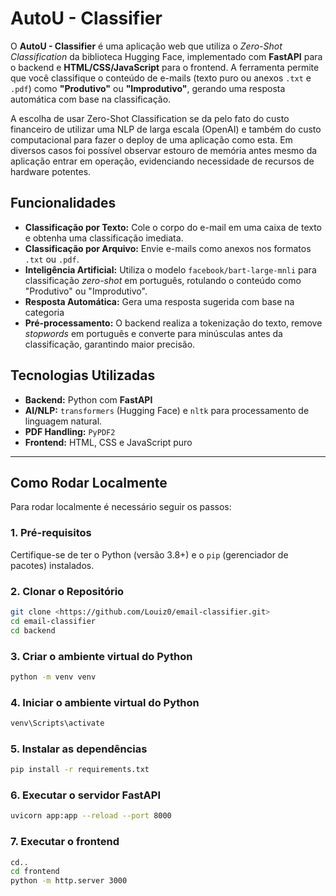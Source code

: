 # AutoU - Classifier

O **AutoU - Classifier** é uma aplicação web que utiliza o *Zero-Shot Classification* da biblioteca Hugging Face, implementado com **FastAPI** para o backend e **HTML/CSS/JavaScript** para o frontend. A ferramenta permite que você classifique o conteúdo de e-mails (texto puro ou anexos `.txt` e `.pdf`) como **"Produtivo"** ou **"Improdutivo"**, gerando uma resposta automática com base na classificação.   

A escolha de usar Zero-Shot Classification se da pelo fato do custo financeiro de utilizar uma NLP de larga escala (OpenAI) e também do custo computacional para fazer o deploy de uma aplicação como esta. Em diversos casos foi possível observar estouro de memória antes mesmo da aplicação entrar em operação, evidenciando necessidade de recursos de hardware potentes.

## Funcionalidades

* **Classificação por Texto:** Cole o corpo do e-mail em uma caixa de texto e obtenha uma classificação imediata.
* **Classificação por Arquivo:** Envie e-mails como anexos nos formatos `.txt` ou `.pdf`.
* **Inteligência Artificial:** Utiliza o modelo `facebook/bart-large-mnli` para classificação *zero-shot* em português, rotulando o conteúdo como "Produtivo" ou "Improdutivo".
* **Resposta Automática:** Gera uma resposta sugerida com base na categoria
* **Pré-processamento:** O backend realiza a tokenização do texto, remove *stopwords* em português e converte para minúsculas antes da classificação, garantindo maior precisão.

## Tecnologias Utilizadas

* **Backend:** Python com **FastAPI**
* **AI/NLP:** `transformers` (Hugging Face) e `nltk` para processamento de linguagem natural.
* **PDF Handling:** `PyPDF2`
* **Frontend:** HTML, CSS e JavaScript puro

---

## Como Rodar Localmente

Para rodar localmente é necessário seguir os passos:

### 1. Pré-requisitos

Certifique-se de ter o Python (versão 3.8+) e o `pip` (gerenciador de pacotes) instalados.

### 2. Clonar o Repositório

```bash
git clone <https://github.com/Louiz0/email-classifier.git>
cd email-classifier
cd backend
```
### 3. Criar o ambiente virtual do Python

```bash
python -m venv venv
```

### 4. Iniciar o ambiente virtual do Python

```bash
venv\Scripts\activate
```

### 5. Instalar as dependências

```bash
pip install -r requirements.txt
```

### 6. Executar o servidor FastAPI

```bash
uvicorn app:app --reload --port 8000
```

### 7. Executar o frontend

```bash
cd..
cd frontend
python -m http.server 3000
```